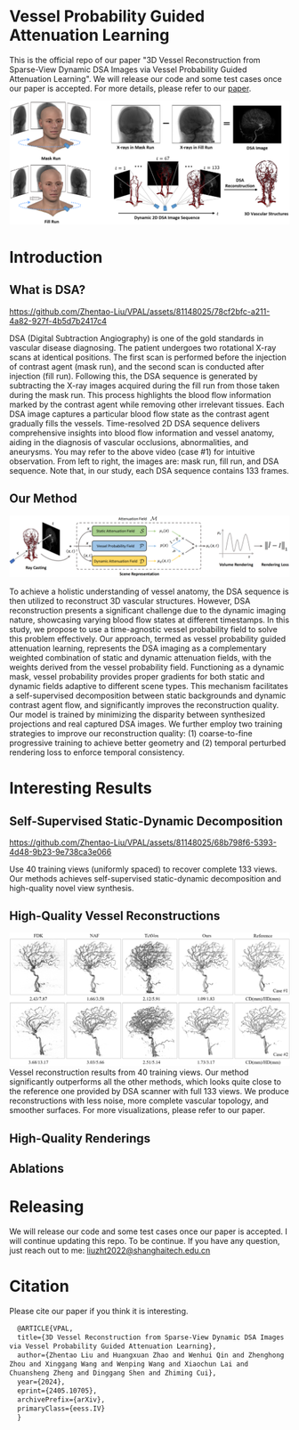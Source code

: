 # Vessel Probability Guided Attenuation Learning
This is the official repo of our paper "3D Vessel Reconstruction from Sparse-View Dynamic DSA Images via Vessel Probability Guided Attenuation Learning". We will release our code and some test cases once our paper is accepted. For more details, please refer to our [paper](https://arxiv.org/abs/2405.10705).

![](./assest/dsaimaging.png)

# Introduction
## What is DSA?

https://github.com/Zhentao-Liu/VPAL/assets/81148025/78cf2bfc-a211-4a82-927f-4b5d7b2417c4

DSA (Digital Subtraction Angiography) is one of the gold standards in vascular disease diagnosing. The patient undergoes two rotational X-ray scans at identical positions. The first scan is performed before the injection of contrast agent (mask run), and the second scan is conducted after injection (fill run). Following this, the DSA sequence is generated by subtracting the X-ray images acquired during the fill run from those taken during the mask run. This process highlights the blood flow information marked by the contrast agent while removing other irrelevant tissues. Each DSA image captures a particular blood flow state as the contrast agent gradually fills the vessels. Time-resolved 2D DSA sequence delivers comprehensive insights into blood flow information and vessel anatomy, aiding in the diagnosis of vascular occlusions, abnormalities, and aneurysms. You may refer to the above video (case #1) for intuitive observation. From left to right, the images are: mask run, fill run, and DSA sequence. Note that, in our study, each DSA sequence contains 133 frames.




## Our Method
![](./assest/flowchart.png)

To achieve a holistic understanding of vessel anatomy, the DSA sequence is then utilized to reconstruct 3D vascular structures. However, DSA reconstruction presents a significant challenge due to the dynamic imaging nature, showcasing varying blood flow states at different timestamps. In this study, we propose to use a time-agnostic vessel probability field to solve this problem effectively. Our approach, termed as vessel probability guided
attenuation learning, represents the DSA imaging as a complementary weighted combination of static and dynamic attenuation fields, with the weights derived from the vessel probability field. Functioning as a dynamic mask, vessel probability provides proper gradients for both static and dynamic fields adaptive to different scene types. This mechanism facilitates a self-supervised decomposition between static backgrounds and dynamic contrast
agent flow, and significantly improves the reconstruction quality. Our model is trained by minimizing the disparity between synthesized projections and real captured DSA images. We further employ two training strategies to improve our reconstruction quality: (1) coarse-to-fine progressive training to achieve better geometry and (2) temporal perturbed rendering loss to enforce temporal consistency.


# Interesting Results
## Self-Supervised Static-Dynamic Decomposition

https://github.com/Zhentao-Liu/VPAL/assets/81148025/68b798f6-5393-4d48-9b23-9e738ca3e066

Use 40 training views (uniformly spaced) to recover complete 133 views. Our methods achieves self-supervised static-dynamic decomposition and high-quality novel view synthesis.





## High-Quality Vessel Reconstructions

![](./assest/vesselreconstruction.png)
Vessel reconstruction results from 40 training views. Our method significantly outperforms all the other methods, which looks quite close to the reference one provided by DSA scanner with full 133 views. We produce reconstructions with less noise, more complete vascular topology, and smoother surfaces. For more visualizations, please refer to our paper.

## High-Quality Renderings




## Ablations



# Releasing
We will release our code and some test cases once our paper is accepted. I will continue updating this repo. To be continue. If you have any question, just reach out to me: liuzht2022@shanghaitech.edu.cn

# Citation
Please cite our paper if you think it is interesting.

      @ARTICLE{VPAL,
      title={3D Vessel Reconstruction from Sparse-View Dynamic DSA Images via Vessel Probability Guided Attenuation Learning}, 
      author={Zhentao Liu and Huangxuan Zhao and Wenhui Qin and Zhenghong Zhou and Xinggang Wang and Wenping Wang and Xiaochun Lai and Chuansheng Zheng and Dinggang Shen and Zhiming Cui},
      year={2024},
      eprint={2405.10705},
      archivePrefix={arXiv},
      primaryClass={eess.IV}
      }
